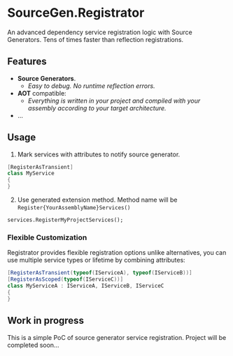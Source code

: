 # SourceGen.Registrator
 An advanced dependency service registration logic with Source Generators. Tens of times faster than reflection registrations.

 ## Features
 - **Source Generators**.
     -  _Easy to debug. No runtime reflection errors._
 - **AOT** compatible:
     - _Everything is written in your project and compiled with your assembly according to your target architecture._
 - ...

## Usage

1. Mark services with attributes to notify source generator.
```cs
[RegisterAsTransient]
class MyService
{
}
```

2. Use generated extension method. Method name will be `Register{YourAssemblyName}Services()`

```
services.RegisterMyProjectServices();
```

### Flexible Customization
Registrator provides flexible registration options unlike alternatives, you can use multiple service types or lifetime by combining attributes:

```csharp
[RegisterAsTransient(typeof(IServiceA), typeof(IServiceB))]
[RegisterAsScoped(typeof(IServiceC))]
class MyServiceA : IServiceA, IServiceB, IServiceC
{
}
```

## Work in progress
This is a simple PoC of source generator service registration. Project will be completed soon...
